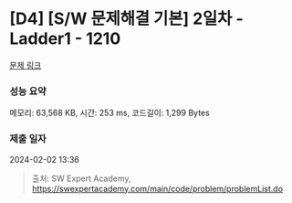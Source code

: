 # [D4] [S/W 문제해결 기본] 2일차 - Ladder1 - 1210 

[문제 링크](https://swexpertacademy.com/main/code/problem/problemDetail.do?contestProbId=AV14ABYKADACFAYh) 

### 성능 요약

메모리: 63,568 KB, 시간: 253 ms, 코드길이: 1,299 Bytes

### 제출 일자

2024-02-02 13:36



> 출처: SW Expert Academy, https://swexpertacademy.com/main/code/problem/problemList.do